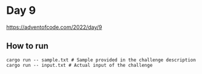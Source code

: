 # Day 9

https://adventofcode.com/2022/day/9

## How to run

```
cargo run -- sample.txt # Sample provided in the challenge description
cargo run -- input.txt # Actual input of the challenge
```
